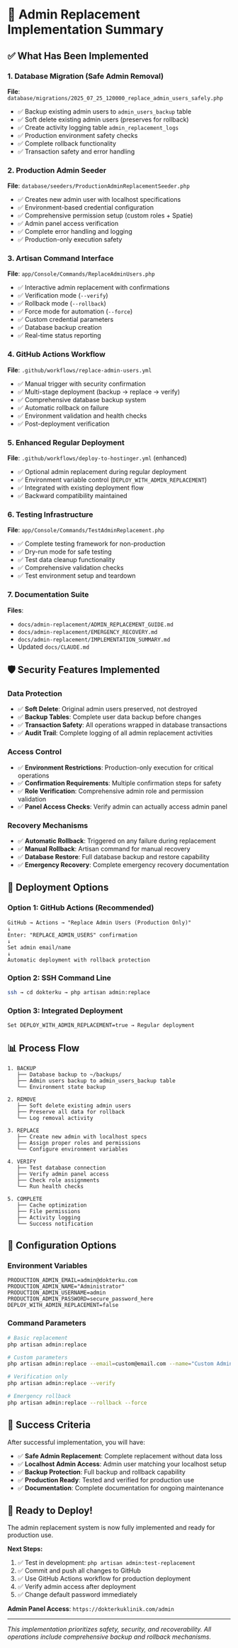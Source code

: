 # 🎯 Admin Replacement Implementation Summary

## ✅ What Has Been Implemented

### 1. Database Migration (Safe Admin Removal)
**File**: `database/migrations/2025_07_25_120000_replace_admin_users_safely.php`
- ✅ Backup existing admin users to `admin_users_backup` table
- ✅ Soft delete existing admin users (preserves for rollback)
- ✅ Create activity logging table `admin_replacement_logs`
- ✅ Production environment safety checks
- ✅ Complete rollback functionality
- ✅ Transaction safety and error handling

### 2. Production Admin Seeder
**File**: `database/seeders/ProductionAdminReplacementSeeder.php`
- ✅ Creates new admin user with localhost specifications
- ✅ Environment-based credential configuration
- ✅ Comprehensive permission setup (custom roles + Spatie)
- ✅ Admin panel access verification
- ✅ Complete error handling and logging
- ✅ Production-only execution safety

### 3. Artisan Command Interface
**File**: `app/Console/Commands/ReplaceAdminUsers.php`
- ✅ Interactive admin replacement with confirmations
- ✅ Verification mode (`--verify`)
- ✅ Rollback mode (`--rollback`)
- ✅ Force mode for automation (`--force`)
- ✅ Custom credential parameters
- ✅ Database backup creation
- ✅ Real-time status reporting

### 4. GitHub Actions Workflow
**File**: `.github/workflows/replace-admin-users.yml`
- ✅ Manual trigger with security confirmation
- ✅ Multi-stage deployment (backup → replace → verify)
- ✅ Comprehensive database backup system
- ✅ Automatic rollback on failure
- ✅ Environment validation and health checks
- ✅ Post-deployment verification

### 5. Enhanced Regular Deployment
**File**: `.github/workflows/deploy-to-hostinger.yml` (enhanced)
- ✅ Optional admin replacement during regular deployment
- ✅ Environment variable control (`DEPLOY_WITH_ADMIN_REPLACEMENT`)
- ✅ Integrated with existing deployment flow
- ✅ Backward compatibility maintained

### 6. Testing Infrastructure
**File**: `app/Console/Commands/TestAdminReplacement.php`
- ✅ Complete testing framework for non-production
- ✅ Dry-run mode for safe testing
- ✅ Test data cleanup functionality
- ✅ Comprehensive validation checks
- ✅ Test environment setup and teardown

### 7. Documentation Suite
**Files**: 
- `docs/admin-replacement/ADMIN_REPLACEMENT_GUIDE.md`
- `docs/admin-replacement/EMERGENCY_RECOVERY.md`
- `docs/admin-replacement/IMPLEMENTATION_SUMMARY.md`
- Updated `docs/CLAUDE.md`

## 🛡️ Security Features Implemented

### Data Protection
- ✅ **Soft Delete**: Original admin users preserved, not destroyed
- ✅ **Backup Tables**: Complete user data backup before changes
- ✅ **Transaction Safety**: All operations wrapped in database transactions
- ✅ **Audit Trail**: Complete logging of all admin replacement activities

### Access Control
- ✅ **Environment Restrictions**: Production-only execution for critical operations
- ✅ **Confirmation Requirements**: Multiple confirmation steps for safety
- ✅ **Role Verification**: Comprehensive admin role and permission validation
- ✅ **Panel Access Checks**: Verify admin can actually access admin panel

### Recovery Mechanisms
- ✅ **Automatic Rollback**: Triggered on any failure during replacement
- ✅ **Manual Rollback**: Artisan command for manual recovery
- ✅ **Database Restore**: Full database backup and restore capability
- ✅ **Emergency Recovery**: Complete emergency recovery documentation

## 🚀 Deployment Options

### Option 1: GitHub Actions (Recommended)
```
GitHub → Actions → "Replace Admin Users (Production Only)"
↓
Enter: "REPLACE_ADMIN_USERS" confirmation
↓
Set admin email/name
↓ 
Automatic deployment with rollback protection
```

### Option 2: SSH Command Line
```bash
ssh → cd dokterku → php artisan admin:replace
```

### Option 3: Integrated Deployment
```bash
Set DEPLOY_WITH_ADMIN_REPLACEMENT=true → Regular deployment
```

## 📊 Process Flow

```
1. BACKUP
   ├── Database backup to ~/backups/
   ├── Admin users backup to admin_users_backup table
   └── Environment state backup

2. REMOVE
   ├── Soft delete existing admin users
   ├── Preserve all data for rollback
   └── Log removal activity

3. REPLACE
   ├── Create new admin with localhost specs
   ├── Assign proper roles and permissions
   └── Configure environment variables

4. VERIFY
   ├── Test database connection
   ├── Verify admin panel access
   ├── Check role assignments
   └── Run health checks

5. COMPLETE
   ├── Cache optimization
   ├── File permissions
   ├── Activity logging
   └── Success notification
```

## 🔧 Configuration Options

### Environment Variables
```env
PRODUCTION_ADMIN_EMAIL=admin@dokterku.com
PRODUCTION_ADMIN_NAME="Administrator"
PRODUCTION_ADMIN_USERNAME=admin
PRODUCTION_ADMIN_PASSWORD=secure_password_here
DEPLOY_WITH_ADMIN_REPLACEMENT=false
```

### Command Parameters
```bash
# Basic replacement
php artisan admin:replace

# Custom parameters
php artisan admin:replace --email=custom@email.com --name="Custom Admin"

# Verification only
php artisan admin:replace --verify

# Emergency rollback
php artisan admin:replace --rollback --force
```

## 🎯 Success Criteria

After successful implementation, you will have:

- ✅ **Safe Admin Replacement**: Complete replacement without data loss
- ✅ **Localhost Admin Access**: Admin user matching your localhost setup
- ✅ **Backup Protection**: Full backup and rollback capability
- ✅ **Production Ready**: Tested and verified for production use
- ✅ **Documentation**: Complete documentation for ongoing maintenance

## 🚀 Ready to Deploy!

The admin replacement system is now fully implemented and ready for production use. 

**Next Steps:**
1. ✅ Test in development: `php artisan admin:test-replacement`
2. ✅ Commit and push all changes to GitHub
3. ✅ Use GitHub Actions workflow for production deployment
4. ✅ Verify admin access after deployment
5. ✅ Change default password immediately

**Admin Panel Access**: `https://dokterkuklinik.com/admin`

---

*This implementation prioritizes safety, security, and recoverability. All operations include comprehensive backup and rollback mechanisms.*
